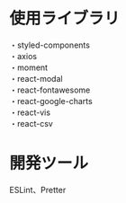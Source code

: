 # 使用ライブラリ
・styled-components<br/>
・axios<br/>
・moment<br/>
・react-modal<br/>
・react-fontawesome<br/>
・react-google-charts<br/>
・react-vis<br/>
・react-csv<br/>

# 開発ツール  
ESLint、Pretter
 
 
 
 
 
